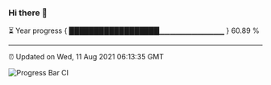 ### Hi there 👋

⏳ Year progress { ██████████████████▁▁▁▁▁▁▁▁▁▁▁▁ } 60.89 %

---

⏰ Updated on Wed, 11 Aug 2021 06:13:35 GMT

![Progress Bar CI](https://github.com/liununu/liununu/workflows/Progress%20Bar%20CI/badge.svg)
